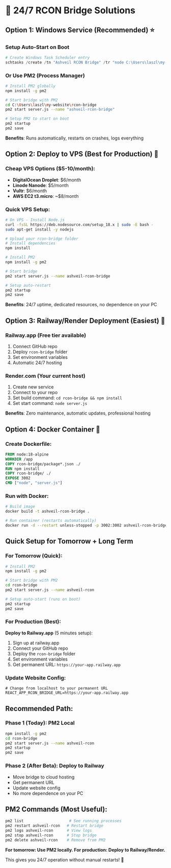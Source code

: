 # 🚀 24/7 RCON Bridge Solutions

## Option 1: Windows Service (Recommended) ⭐

### Setup Auto-Start on Boot
```powershell
# Create Windows Task Scheduler entry
schtasks /create /tn "Ashveil RCON Bridge" /tr "node C:\Users\laszl\my-website\rcon-bridge\server.js" /sc onstart /ru SYSTEM /rl HIGHEST
```

### Or Use PM2 (Process Manager)
```bash
# Install PM2 globally
npm install -g pm2

# Start bridge with PM2
cd C:\Users\laszl\my-website\rcon-bridge
pm2 start server.js --name "ashveil-rcon-bridge"

# Setup PM2 to start on boot
pm2 startup
pm2 save
```

**Benefits**: Runs automatically, restarts on crashes, logs everything

## Option 2: Deploy to VPS (Best for Production) 🌟

### Cheap VPS Options ($5-10/month):
- **DigitalOcean Droplet**: $6/month
- **Linode Nanode**: $5/month  
- **Vultr**: $6/month
- **AWS EC2 t3.micro**: ~$8/month

### Quick VPS Setup:
```bash
# On VPS - Install Node.js
curl -fsSL https://deb.nodesource.com/setup_18.x | sudo -E bash -
sudo apt-get install -y nodejs

# Upload your rcon-bridge folder
# Install dependencies
npm install

# Install PM2
npm install -g pm2

# Start bridge
pm2 start server.js --name ashveil-rcon-bridge

# Setup auto-restart
pm2 startup
pm2 save
```

**Benefits**: 24/7 uptime, dedicated resources, no dependence on your PC

## Option 3: Railway/Render Deployment (Easiest) 🚀

### Railway.app (Free tier available)
1. Connect GitHub repo
2. Deploy `rcon-bridge` folder
3. Set environment variables
4. Automatic 24/7 hosting

### Render.com (Your current host)
1. Create new service
2. Connect to your repo
3. Set build command: `cd rcon-bridge && npm install`
4. Set start command: `node server.js`

**Benefits**: Zero maintenance, automatic updates, professional hosting

## Option 4: Docker Container 🐳

### Create Dockerfile:
```dockerfile
FROM node:18-alpine
WORKDIR /app
COPY rcon-bridge/package*.json ./
RUN npm install
COPY rcon-bridge/ ./
EXPOSE 3002
CMD ["node", "server.js"]
```

### Run with Docker:
```bash
# Build image
docker build -t ashveil-rcon-bridge .

# Run container (restarts automatically)
docker run -d --restart unless-stopped -p 3002:3002 ashveil-rcon-bridge
```

## Quick Setup for Tomorrow + Long Term

### For Tomorrow (Quick):
```bash
# Install PM2
npm install -g pm2

# Start bridge with PM2
cd rcon-bridge
pm2 start server.js --name ashveil-rcon

# Setup auto-start (runs on boot)
pm2 startup
pm2 save
```

### For Production (Best):
**Deploy to Railway.app** (5 minutes setup):
1. Sign up at railway.app
2. Connect your GitHub repo
3. Deploy the `rcon-bridge` folder
4. Set environment variables
5. Get permanent URL: `https://your-app.railway.app`

### Update Website Config:
```env
# Change from localhost to your permanent URL
REACT_APP_RCON_BRIDGE_URL=https://your-app.railway.app
```

## Recommended Path:

### Phase 1 (Today): PM2 Local
```bash
npm install -g pm2
cd rcon-bridge
pm2 start server.js --name ashveil-rcon
pm2 startup
pm2 save
```

### Phase 2 (After Beta): Deploy to Railway
- Move bridge to cloud hosting
- Get permanent URL
- Update website config
- No more dependence on your PC

## PM2 Commands (Most Useful):
```bash
pm2 list                    # See running processes
pm2 restart ashveil-rcon   # Restart bridge
pm2 logs ashveil-rcon      # View logs
pm2 stop ashveil-rcon      # Stop bridge
pm2 delete ashveil-rcon    # Remove from PM2
```

**For tomorrow: Use PM2 locally. For production: Deploy to Railway/Render.** 

This gives you 24/7 operation without manual restarts! 🎉